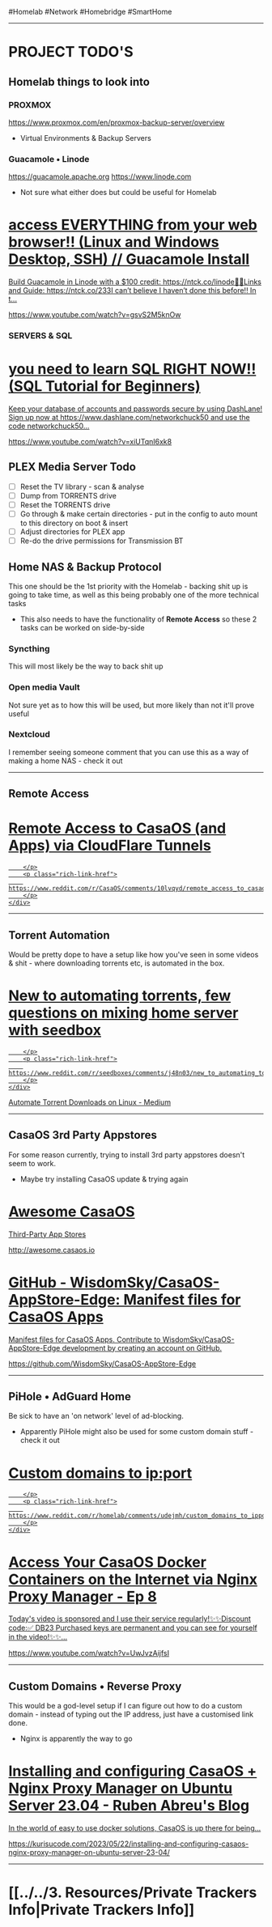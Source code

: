 #Homelab #Network #Homebridge #SmartHome 
- - -
# PROJECT TODO'S
## Homelab things to look into
### PROXMOX
https://www.proxmox.com/en/proxmox-backup-server/overview
- Virtual Environments & Backup Servers

### Guacamole • Linode 
https://guacamole.apache.org
https://www.linode.com
- Not sure what either does but could be useful for Homelab
<div class="rich-link-card-container"><a class="rich-link-card" href="https://www.youtube.com/watch?v=gsvS2M5knOw" target="_blank">
	<div class="rich-link-image-container">
		<div class="rich-link-image" style="background-image: url('https://i.ytimg.com/vi/gsvS2M5knOw/maxresdefault.jpg')">
	</div>
	</div>
	<div class="rich-link-card-text">
		<h1 class="rich-link-card-title">access EVERYTHING from your web browser!! (Linux and Windows Desktop, SSH) // Guacamole Install</h1>
		<p class="rich-link-card-description">
		Build Guacamole in Linode with a $100 credit: https://ntck.co/linode🔎🔎Links and Guide: https://ntck.co/233I can’t believe I haven’t done this before!! In t...
		</p>
		<p class="rich-link-href">
		https://www.youtube.com/watch?v=gsvS2M5knOw
		</p>
	</div>
</a></div>

### SERVERS & SQL
<div class="rich-link-card-container"><a class="rich-link-card" href="https://www.youtube.com/watch?v=xiUTqnI6xk8" target="_blank">
	<div class="rich-link-image-container">
		<div class="rich-link-image" style="background-image: url('https://i.ytimg.com/vi/xiUTqnI6xk8/maxresdefault.jpg')">
	</div>
	</div>
	<div class="rich-link-card-text">
		<h1 class="rich-link-card-title">you need to learn SQL RIGHT NOW!! (SQL Tutorial for Beginners)</h1>
		<p class="rich-link-card-description">
		Keep your database of accounts and passwords secure by using DashLane! Sign up now at https://www.dashlane.com/networkchuck50 and use the code networkchuck50...
		</p>
		<p class="rich-link-href">
		https://www.youtube.com/watch?v=xiUTqnI6xk8
		</p>
	</div>
</a></div>


## PLEX Media Server Todo

- [ ] Reset the TV library - scan & analyse
- [ ] Dump from TORRENTS drive
- [ ] Reset the TORRENTS drive
- [ ] Go through & make certain directories - put in the config to auto mount to this directory on boot & insert
- [ ] Adjust directories for PLEX app
- [ ] Re-do the drive permissions for Transmission BT

## Home NAS & Backup Protocol
This one should be the 1st priority with the Homelab - backing shit up is going to take time, as well as this being probably one of the more technical tasks

- This also needs to have the functionality of **Remote Access** so these 2 tasks can be worked on side-by-side

### Syncthing
This will most likely be the way to back shit up

### Open media Vault
Not sure yet as to how this will be used, but more likely than not it'll prove useful

### Nextcloud
I remember seeing someone comment that you can use this as a way of making a home NAS - check it out


- - -
## Remote Access
<div class="rich-link-card-container"><a class="rich-link-card" href="https://www.reddit.com/r/CasaOS/comments/10lvqyd/remote_access_to_casaos_and_apps_via_cloudflare/" target="_blank">
	<div class="rich-link-image-container">
		<div class="rich-link-image" style="background-image: url('https://www.redditstatic.com/shreddit/assets/favicon/192x192.png')">
	</div>
	</div>
	<div class="rich-link-card-text">
		<h1 class="rich-link-card-title">Remote Access to CasaOS (and Apps) via CloudFlare Tunnels</h1>
		<p class="rich-link-card-description">
		
		</p>
		<p class="rich-link-href">
		https://www.reddit.com/r/CasaOS/comments/10lvqyd/remote_access_to_casaos_and_apps_via_cloudflare/
		</p>
	</div>
</a></div>


- - -
## Torrent Automation
Would be pretty dope to have a setup like how you've seen in some videos & shit - where downloading torrents etc, is automated in the box.
<div class="rich-link-card-container"><a class="rich-link-card" href="https://www.reddit.com/r/seedboxes/comments/j48n03/new_to_automating_torrents_few_questions_on/" target="_blank">
	<div class="rich-link-image-container">
		<div class="rich-link-image" style="background-image: url('https://www.redditstatic.com/shreddit/assets/favicon/192x192.png')">
	</div>
	</div>
	<div class="rich-link-card-text">
		<h1 class="rich-link-card-title">New to automating torrents, few questions on mixing home server with seedbox</h1>
		<p class="rich-link-card-description">
		
		</p>
		<p class="rich-link-href">
		https://www.reddit.com/r/seedboxes/comments/j48n03/new_to_automating_torrents_few_questions_on/
		</p>
	</div>
</a></div>

[Automate Torrent Downloads on Linux - Medium](https://medium.com/avalanche-of-sheep/how-to-automate-your-movies-and-tv-shows-downloads-using-linux-and-torrents-af136e528d3c)

- - -
## CasaOS 3rd Party Appstores
For some reason currently, trying to install 3rd party appstores doesn't seem to work.

- Maybe try installing CasaOS update & trying again
<div class="rich-link-card-container"><a class="rich-link-card" href="http://awesome.casaos.io" target="_blank">
	<div class="rich-link-image-container">
		<div class="rich-link-image" style="background-image: url('http://awesome.casaos.io/favicon.ico')">
	</div>
	</div>
	<div class="rich-link-card-text">
		<h1 class="rich-link-card-title">Awesome CasaOS</h1>
		<p class="rich-link-card-description">
		Third-Party App Stores
		</p>
		<p class="rich-link-href">
		http://awesome.casaos.io
		</p>
	</div>
</a></div>
<div class="rich-link-card-container"><a class="rich-link-card" href="https://github.com/WisdomSky/CasaOS-AppStore-Edge" target="_blank">
	<div class="rich-link-image-container">
		<div class="rich-link-image" style="background-image: url('https://github.com/fluidicon.png')">
	</div>
	</div>
	<div class="rich-link-card-text">
		<h1 class="rich-link-card-title">GitHub - WisdomSky/CasaOS-AppStore-Edge: Manifest files for CasaOS Apps</h1>
		<p class="rich-link-card-description">
		Manifest files for CasaOS Apps. Contribute to WisdomSky/CasaOS-AppStore-Edge development by creating an account on GitHub.
		</p>
		<p class="rich-link-href">
		https://github.com/WisdomSky/CasaOS-AppStore-Edge
		</p>
	</div>
</a></div>


- - -
## PiHole • AdGuard Home
Be sick to have an 'on network' level of ad-blocking. 

- Apparently PiHole might also be used for some custom domain stuff - check it out

<div class="rich-link-card-container"><a class="rich-link-card" href="https://www.reddit.com/r/homelab/comments/udejmh/custom_domains_to_ipport/" target="_blank">
	<div class="rich-link-image-container">
		<div class="rich-link-image" style="background-image: url('https://www.redditstatic.com/shreddit/assets/favicon/192x192.png')">
	</div>
	</div>
	<div class="rich-link-card-text">
		<h1 class="rich-link-card-title">Custom domains to ip:port</h1>
		<p class="rich-link-card-description">
		
		</p>
		<p class="rich-link-href">
		https://www.reddit.com/r/homelab/comments/udejmh/custom_domains_to_ipport/
		</p>
	</div>
</a></div>
<div class="rich-link-card-container"><a class="rich-link-card" href="https://www.youtube.com/watch?v=UwJvzAijfsI" target="_blank">
	<div class="rich-link-image-container">
		<div class="rich-link-image" style="background-image: url('https://i.ytimg.com/vi/UwJvzAijfsI/maxresdefault.jpg')">
	</div>
	</div>
	<div class="rich-link-card-text">
		<h1 class="rich-link-card-title">Access Your CasaOS Docker Containers on the Internet via Nginx Proxy Manager - Ep 8</h1>
		<p class="rich-link-card-description">
		Today's video is sponsored and I use their service regularly!✨✨Discount code:✅ DB23 Purchased keys are permanent and you can see for yourself in the video!✨✨...
		</p>
		<p class="rich-link-href">
		https://www.youtube.com/watch?v=UwJvzAijfsI
		</p>
	</div>
</a></div>


- - -
## Custom Domains • Reverse Proxy
This would be a god-level setup if I can figure out how to do a custom domain - instead of typing out the IP address, just have a customised link done.

- Nginx is apparently the way to go

<div class="rich-link-card-container"><a class="rich-link-card" href="https://kurisucode.com/2023/05/22/installing-and-configuring-casaos-nginx-proxy-manager-on-ubuntu-server-23-04/" target="_blank">
	<div class="rich-link-image-container">
		<div class="rich-link-image" style="background-image: url('http://kurisucode.com/wp-content/uploads/2023/05/kurisucodecasaosnpm.png')">
	</div>
	</div>
	<div class="rich-link-card-text">
		<h1 class="rich-link-card-title">Installing and configuring CasaOS + Nginx Proxy Manager on Ubuntu Server 23.04 - Ruben Abreu's Blog</h1>
		<p class="rich-link-card-description">
		In the world of easy to use docker solutions, CasaOS is up there for being...
		</p>
		<p class="rich-link-href">
		https://kurisucode.com/2023/05/22/installing-and-configuring-casaos-nginx-proxy-manager-on-ubuntu-server-23-04/
		</p>
	</div>
</a></div>



- - -
# [[../../3. Resources/Private Trackers Info|Private Trackers Info]]

